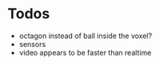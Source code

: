 # Todos
- octagon instead of ball inside the voxel?
- sensors
- video appears to be faster than realtime